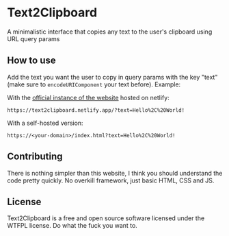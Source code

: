 # Text2Clipboard

A minimalistic interface that copies any text to the user's clipboard using URL query params

## How to use

Add the text you want the user to copy in query params with the key "text" (make sure to `encodeURIComponent` your text before). Example:

With the [official instance of the website](https://text2clipboard.netlify.app/) hosted on netlify:

```text
https://text2clipboard.netlify.app/?text=Hello%2C%20World!
```

With a self-hosted version:

```text
https://<your-domain>/index.html?text=Hello%2C%20World!
```

## Contributing

There is nothing simpler than this website, I think you should understand the code pretty quickly. No overkill framework, just basic HTML, CSS and JS.

## License

Text2Clipboard is a free and open source software licensed under the WTFPL license. Do what the fuck you want to.
